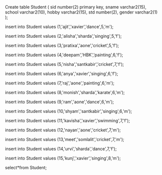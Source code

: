Create table Student ( sid number(2) primary key, sname varchar2(15), school varchar2(10), hobby varchar2(15), std number(2), gender varchar2(1) );

insert into Student values (1,'ajit','xavier','dance',5,'m');

insert into Student values (2,'alisha','sharda','singing',5,'f');

insert into Student values (3,'pratixa','aone','cricket',5,'f');

insert into Student values (4,'deepam','HBK','painting',6,'f');

insert into Student values (5,'nisha','santkabir','cricket',7,'f');

insert into Student values (6,'anya','xavier','singing',6,'f');

insert into Student values (7,'raj','aone','painting',6,'m');

insert into Student values (8,'monish','sharda','karate',6,'m');

insert into Student values (9,'ram','aone','dance',6,'m');

insert into Student values (10,'shyam','santkabir','singing',6,'m');

insert into Student values (11,'kavisha','xavier','swimming',7,'f');

insert into Student values (12,'nayan','aone','cricket',7,'m');

insert into Student values (13,'meet','somlalit','cricket',7,'m');

insert into Student values (14,'urvi','sharda','dance',7,'f');

insert into Student values (15,'kunj','xavier','singing',8,'m');

select*from Student;



